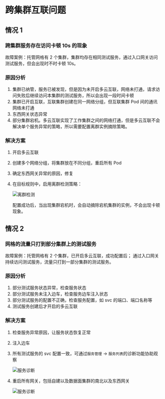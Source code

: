# 跨集群互联问题

## 情况 1

### 跨集群服务存在访问卡顿 10s 的现象

故障案例：托管网格有 2 个集群，集群均存在相同测试服务，通过入口网关访问测试服务，但会出现时不时卡顿 10s。

### 原因分析

1. 集群已纳管，服务已被发现，但是因为未开启多云互联，网络未打通，请求访问失败后继续访问本集群的测试服务，所以会出现一段时间卡顿
2. 集群已开启互联，互联集群创建在同一网络分组，但互联集群 Pod 间的通讯网络未打通
3. 东西网关状态异常
4. 部分集群宕机。多云互联实现了工作集群之间的网络打通，但是多云互联不会解决单个服务异常的策略，所以需要配置离群实例摘除策略。

### 解决方案

1. 开启多云互联
2. 创建多个网络分组，将集群放在不同分组，重启所有 Pod
3. 确定东西网关异常的原因，修复
4. 在目标规则中，启用离群检测策略：

    ![离群检测](https://docs.daocloud.io/daocloud-docs-images/docs/zh/docs/mspider/troubleshoot/images/cluster-interconnect01.png)

    配置成功后，当出现集群宕机时，会自动摘除宕机集群的实例，不会出现卡顿现象。

## 情况 2

### 网格的流量只打到部分集群上的测试服务

故障案例：托管网格有 2 个集群，已开启多云互联，成功配置后；
通过入口网关持续访问测试服务，流量只打到一部分集群的测试服务。

### 原因分析

1. 部分测试服务状态异常，检查服务状态
2. 部分测试服务未注入边车，检查服务边车注入状态
3. 部分测试服务的配置不正确，检查服务配置，如 svc 的端口、端口名称等
4. 测试服务创建后才开启的多云互联

### 解决方案

1. 检查服务异常原因，让服务状态恢复正常
2. 注入边车
3. 所有测试服务的 svc 配置一致，可通过`服务管理` -> `服务列表`的诊断功能协助观察
   
    ![服务诊断](https://docs.daocloud.io/daocloud-docs-images/docs/zh/docs/mspider/troubleshoot/images/service-list-check-01.png)

4. 重启所有网关，包括自建以及数据面集群的南北以及东西网关

    ![服务诊断](https://docs.daocloud.io/daocloud-docs-images/docs/zh/docs/mspider/troubleshoot/images/restart-gateway-01.png)
